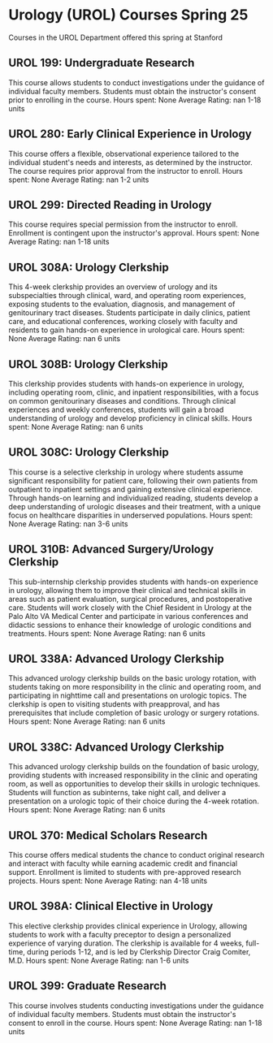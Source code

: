 # Urology (UROL) Courses Spring 25 
Courses in the UROL Department offered this spring at Stanford
 ## UROL 199: Undergraduate Research
This course allows students to conduct investigations under the guidance of individual faculty members. Students must obtain the instructor's consent prior to enrolling in the course.
Hours spent: None
Average Rating: nan
1-18 units
## UROL 280: Early Clinical Experience in Urology
This course offers a flexible, observational experience tailored to the individual student's needs and interests, as determined by the instructor. The course requires prior approval from the instructor to enroll.
Hours spent: None
Average Rating: nan
1-2 units
## UROL 299: Directed Reading in Urology
This course requires special permission from the instructor to enroll. Enrollment is contingent upon the instructor's approval.
Hours spent: None
Average Rating: nan
1-18 units
## UROL 308A: Urology Clerkship
This 4-week clerkship provides an overview of urology and its subspecialties through clinical, ward, and operating room experiences, exposing students to the evaluation, diagnosis, and management of genitourinary tract diseases. Students participate in daily clinics, patient care, and educational conferences, working closely with faculty and residents to gain hands-on experience in urological care.
Hours spent: None
Average Rating: nan
6 units
## UROL 308B: Urology Clerkship
This clerkship provides students with hands-on experience in urology, including operating room, clinic, and inpatient responsibilities, with a focus on common genitourinary diseases and conditions. Through clinical experiences and weekly conferences, students will gain a broad understanding of urology and develop proficiency in clinical skills.
Hours spent: None
Average Rating: nan
6 units
## UROL 308C: Urology Clerkship
This course is a selective clerkship in urology where students assume significant responsibility for patient care, following their own patients from outpatient to inpatient settings and gaining extensive clinical experience. Through hands-on learning and individualized reading, students develop a deep understanding of urologic diseases and their treatment, with a unique focus on healthcare disparities in underserved populations.
Hours spent: None
Average Rating: nan
3-6 units
## UROL 310B: Advanced Surgery/Urology Clerkship
This sub-internship clerkship provides students with hands-on experience in urology, allowing them to improve their clinical and technical skills in areas such as patient evaluation, surgical procedures, and postoperative care. Students will work closely with the Chief Resident in Urology at the Palo Alto VA Medical Center and participate in various conferences and didactic sessions to enhance their knowledge of urologic conditions and treatments.
Hours spent: None
Average Rating: nan
6 units
## UROL 338A: Advanced Urology Clerkship
This advanced urology clerkship builds on the basic urology rotation, with students taking on more responsibility in the clinic and operating room, and participating in nighttime call and presentations on urologic topics. The clerkship is open to visiting students with preapproval, and has prerequisites that include completion of basic urology or surgery rotations.
Hours spent: None
Average Rating: nan
6 units
## UROL 338C: Advanced Urology Clerkship
This advanced urology clerkship builds on the foundation of basic urology, providing students with increased responsibility in the clinic and operating room, as well as opportunities to develop their skills in urologic techniques. Students will function as subinterns, take night call, and deliver a presentation on a urologic topic of their choice during the 4-week rotation.
Hours spent: None
Average Rating: nan
6 units
## UROL 370: Medical Scholars Research
This course offers medical students the chance to conduct original research and interact with faculty while earning academic credit and financial support. Enrollment is limited to students with pre-approved research projects.
Hours spent: None
Average Rating: nan
4-18 units
## UROL 398A: Clinical Elective in Urology
This elective clerkship provides clinical experience in Urology, allowing students to work with a faculty preceptor to design a personalized experience of varying duration. The clerkship is available for 4 weeks, full-time, during periods 1-12, and is led by Clerkship Director Craig Comiter, M.D.
Hours spent: None
Average Rating: nan
1-6 units
## UROL 399: Graduate Research
This course involves students conducting investigations under the guidance of individual faculty members. Students must obtain the instructor's consent to enroll in the course.
Hours spent: None
Average Rating: nan
1-18 units